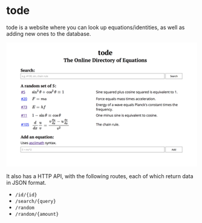 # tode

tode is a website where you can look up equations/identities, as well as adding
new ones to the database.

![](assets/screenshot.png)

It also has a HTTP API, with the following routes, each of which return data in
JSON format.

 - `/id/{id}`
 - `/search/{query}`
 - `/random`
 - `/random/{amount}`
